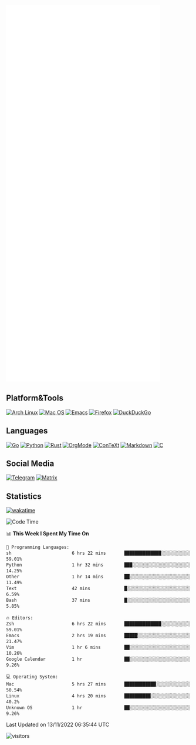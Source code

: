 ![Metrics](https://github.com/SteamedFish/SteamedFish/blob/master/github-metrics.svg)

## Platform&Tools

[![Arch Linux](https://img.shields.io/badge/ArchLinux-1793D1?logo=arch-linux&logoColor=fff&style=flat-square)](https://archlinux.org/)
[![Mac OS](https://img.shields.io/badge/MacOS-000000?style=flat-square&logo=macos&logoColor=F0F0F0)](https://www.apple.com/macos/)
[![Emacs](https://img.shields.io/badge/Emacs-%237F5AB6.svg?&style=flat-square&logo=gnu-emacs&logoColor=white)](https://www.gnu.org/software/emacs/)
[![Firefox](https://img.shields.io/badge/Firefox-FF7139?style=flat-square&logo=Firefox-Browser&logoColor=white)](https://firefox.com/)
[![DuckDuckGo](https://img.shields.io/badge/DuckDuckGo-DE5833?style=flat-square&logo=DuckDuckGo&logoColor=white)](https://duckduckgo.com/)

## Languages

[![Go](https://img.shields.io/badge/Golang-%2300ADD8.svg?style=flat-square&logo=go&logoColor=white)](https://golang.org/)
[![Python](https://img.shields.io/badge/Python-3670A0?style=flat-square&logo=python&logoColor=ffdd54)](https://www.python.org/)
[![Rust](https://img.shields.io/badge/Rust-%23000000.svg?style=flat-square&logo=rust&logoColor=white)](https://www.rust-lang.org/)
[![OrgMode](https://img.shields.io/badge/OrgMode-%23000000.svg?style=flat-square&logo=org&logoColor=white)](https://orgmode.org/)
[![ConTeXt](https://img.shields.io/badge/ConTeXt-%23008080.svg?style=flat-square&logo=latex&logoColor=white)](https://contextgarden.net/)
[![Markdown](https://img.shields.io/badge/MarkDown-%23000000.svg?style=flat-square&logo=markdown&logoColor=white)](https://daringfireball.net/projects/markdown/)
[![C](https://img.shields.io/badge/C-%2300599C.svg?style=flat-square&logo=c&logoColor=white)](https://www.iso.org/standard/74528.html)

## Social Media
[![Telegram](https://img.shields.io/badge/SteamedFish-2CA5E0?style=social&logo=telegram&logoColor=white)](https://t.me/SteamedFish)
[![Matrix](https://img.shields.io/badge/SteamedFish-2CA5E0?style=social&logo=matrix&logoColor=black)](https://matrix.to/#/@i:steamedfish.org)

## Statistics
[![wakatime](https://wakatime.com/badge/user/168280d6-fcf2-4b4f-ad3a-dc4612f35b38.svg)](https://wakatime.com/@168280d6-fcf2-4b4f-ad3a-dc4612f35b38)

<!--START_SECTION:waka-->
![Code Time](http://img.shields.io/badge/Code%20Time-2%2C128%20hrs%2027%20mins-blue)

📊 **This Week I Spent My Time On** 

```text
💬 Programming Languages: 
sh                       6 hrs 22 mins       ██████████████░░░░░░░░░░░   59.01% 
Python                   1 hr 32 mins        ███░░░░░░░░░░░░░░░░░░░░░░   14.25% 
Other                    1 hr 14 mins        ██░░░░░░░░░░░░░░░░░░░░░░░   11.49% 
Text                     42 mins             █░░░░░░░░░░░░░░░░░░░░░░░░   6.59% 
Bash                     37 mins             █░░░░░░░░░░░░░░░░░░░░░░░░   5.85%

🔥 Editors: 
Zsh                      6 hrs 22 mins       ██████████████░░░░░░░░░░░   59.01% 
Emacs                    2 hrs 19 mins       █████░░░░░░░░░░░░░░░░░░░░   21.47% 
Vim                      1 hr 6 mins         ██░░░░░░░░░░░░░░░░░░░░░░░   10.26% 
Google Calendar          1 hr                ██░░░░░░░░░░░░░░░░░░░░░░░   9.26%

💻 Operating System: 
Mac                      5 hrs 27 mins       ████████████░░░░░░░░░░░░░   50.54% 
Linux                    4 hrs 20 mins       ██████████░░░░░░░░░░░░░░░   40.2% 
Unknown OS               1 hr                ██░░░░░░░░░░░░░░░░░░░░░░░   9.26%

```


 Last Updated on 13/11/2022 06:35:44 UTC
<!--END_SECTION:waka-->

![visitors](https://visitor-badge.laobi.icu/badge?page_id=SteamedFish.SteamedFish)

